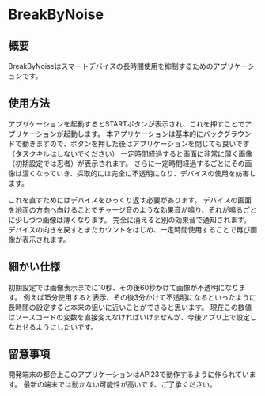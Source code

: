 # BreakByNoise
## 概要
BreakByNoiseはスマートデバイスの長時間使用を抑制するためのアプリケーションです。

## 使用方法
アプリケーションを起動するとSTARTボタンが表示され、これを押すことでアプリケーションが起動します。
本アプリケーションは基本的にバックグラウンドで動きますので、ボタンを押した後はアプリケーションを閉じても良いです（タスクキルはしないでください）
一定時間経過すると画面に非常に薄く画像（初期設定では忍者）が表示されます。
さらに一定時間経過するごとにその画像は濃くなっていき、採取的には完全に不透明になり、デバイスの使用を妨害します。

これを直すためにはデバイスをひっくり返す必要があります。
デバイスの画面を地面の方向へ向けることでチャージ音のような効果音が鳴り、それが鳴るごとに少しづつ画像は薄くなります。
完全に消えると別の効果音で通知されます。
デバイスの向きを戻すとまたカウントをはじめ、一定時間使用することで再び画像が表示されます。

## 細かい仕様
初期設定では画像表示までに10秒、その後60秒かけて画像が不透明になります。
例えば15分使用すると表示、その後3分かけて不透明になるといったように長時間の設定すると本来の狙いに近いことができると思います。
現在この数値はソースコードの変数を直接変えなければいけませんが、今後アプリ上で設定しなおせるようにしたいです。

## 留意事項
開発端末の都合上このアプリケーションはAPI23で動作するように作られています。
最新の端末では動かない可能性が高いです、ご了承ください。
